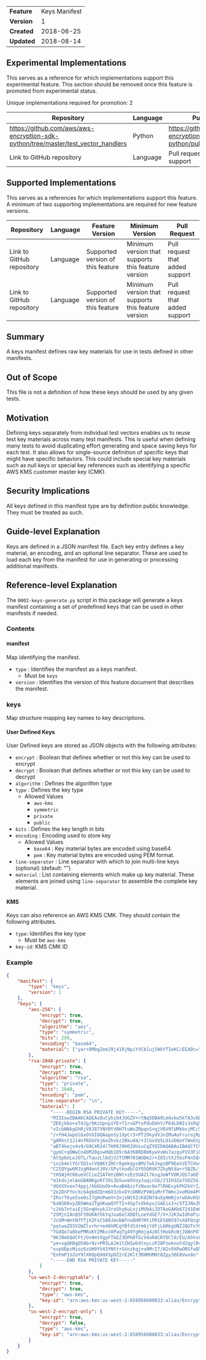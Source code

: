 
|           |             |
|:----------|:------------|
|__Feature__|Keys Manifest|
|__Version__|1            |
|__Created__|2018-06-25   |
|__Updated__|2018-08-14   |

## Experimental Implementations

This serves as a reference for which implementations support this experimental feature. This
section should be removed once this feature is promoted from experimental status.

Unique implementations required for promotion: 2

| Repository                                                                         | Language | Pull Request                                             |
|------------------------------------------------------------------------------------|----------|----------------------------------------------------------|
| https://github.com/aws/aws-encryption-sdk-python/tree/master/test_vector_handlers  | Python   | https://github.com/aws/aws-encryption-sdk-python/pull/63 |
| Link to GitHub repository                                                          | Language | Pull request that added support                          |

## Supported Implementations

This serves as a references for which implementations support this feature. A minimum of two supporting implementations
are required for new feature versions.

| Repository                | Language | Feature Version                   | Minimum Version                                    | Pull Request                    |
|---------------------------|----------|-----------------------------------|----------------------------------------------------|---------------------------------|
| Link to GitHub repository | Language | Supported version of this feature | Minimum version that supports this feature version | Pull request that added support |
| Link to GitHub repository | Language | Supported version of this feature | Minimum version that supports this feature version | Pull request that added support |

## Summary

A keys manifest defines raw key materials for use in tests defined in other manifests.

## Out of Scope

This file is not a definition of how these keys should be used by any given tests.

## Motivation

Defining keys separately from individual test vectors enables us to reuse test key materials 
across many test manifests. This is useful when defining many tests to avoid duplicating 
effort generating and space saving keys for each test. It also allows for single-source definition 
of specific keys that might have specific behaviors. This could include special key materials 
such as null keys or special key references such as identifying a specific AWS KMS customer master 
key (CMK).

## Security Implications

All keys defined in this manifest type are by definition public knowledge. They must be treated as 
such.

## Guide-level Explanation

Keys are defined in a JSON manifest file. Each key entry defines a key material, an encoding, 
and an optional line separator. These are used to load each key from the manifest for use in 
generating or processing additional manifests.

## Reference-level Explanation

The `0002-keys-generate.py` script in this package will generate a keys manifest containing a 
set of predefined keys that can be used in other manifests if needed.

### Contents

#### manifest

Map identifying the manifest.

* `type` : Identifies the manifest as a keys manifest.
    * Must be `keys`
* `version` : Identifies the version of this feature document that describes the manifest.

### keys

Map structure mapping key names to key descriptions.

#### User Defined Keys

User Defined keys are stored as JSON objects with the following attributes:

* `encrypt` : Boolean that defines whether or not this key can be used to encrypt
* `decrypt` : Boolean that defines whether or not this key can be used to decrypt
* `algorithm` : Defines the algorithm type
* `type` : Defines the key type
   * Allowed Values
      * `aws-kms`
      * `symmetric`
      * `private`
      * `public`
* `bits` : Defines the key length in bits
* `encoding` : Encoding used to store key
   * Allowed Values
      * `base64` : Key material bytes are encoded using base64.
      * `pem` : Key material bytes are encoded using PEM format.
* `line-separator` : Line separator with which to join multi-line keys (optional) (default: "")
* `material` : List containing elements which make up key material. These elements are joined 
  using `line-separator` to assemble the complete key material.

#### KMS

Keys can also reference an AWS KMS CMK. They should contain the following attributes.

* `type`: Identifies the key type
   * Must be `aws-kms`
* `key-id`: KMS CMK ID

### Example

```json
{
    "manifest": {
        "type": "keys",
        "version": 1
    },
    "keys": {
        "aes-256": {
            "encrypt": true,
            "decrypt": true,
            "algorithm": "aes",
            "type": "symmetric",
            "bits": 256,
            "encoding": "base64",
            "material": ["yar+8MbgZemJ9j41RjNpiYVCblujSNkYTIeKC/EEADc="]
        },
        "rsa-2048-private": {
            "encrypt": true,
            "decrypt": true,
            "algorithm": "rsa",
            "type": "private",
            "bits": 2048,
            "encoding": "pem",
            "line-separator": "\n", 
            "material": [
                "-----BEGIN RSA PRIVATE KEY-----",
                "MIIEowIBAAKCAQEAo8uCyhiO4JUGZV+rtNq5DBA9Lm4xkw5kTA3v6EPybs8bVXL2",
                "ZE6jkbo+xT4Jg/bKzUpnp1fE+T1ruGPtsPdoEmhY/P64LDNIs3sRq5U4QV9IETU1",
                "vIcbNNkgGhRjV8J87YNY0tV0H7tuWuZRpqnS+gjV6V9lUMkbvjMCc5IBqQc3heut",
                "/+fH4JwpGlGxOVXI8QAapnSy1XpCr3+PT29kydVJnIMuAoFrurojRpOQbOuVvhtA",
                "gARhst1Ji4nfROGYkj6eZhvkz2Bkud4/+3lGvVU5LO1vD8oY7WoGtpin3h50VcWe",
                "aBT4kejx4s9/G9C4R24lTH09J9HO2UUsuCqZYQIDAQABAoIBAQCfC90bCk+qaWqF",
                "gymC+qOWwCn4bM28gswHQb1D5r6AtKBRD8mKywVvWs7azguFVV3Fi8sspkBA2FBC",
                "At5p6ULoJOTL/TauzLl6djVJTCMM701WUDm2r+ZOIctXJ5bzP4n5Q4I7b0NMEL7u",
                "ixib4elYGr5D1vrVQAKtZHCr8gmkqyx8Mz7wkJepzBP9EeVzETCHsmiQDd5WYlO1",
                "C2IQYgw6MJzgM4entJ0V/GPytkodblGY95ORVK7ZhyNtda+r5BZ6/jeMW+hA3VoK",
                "tHSWjHt06ueVCCieZIATmYzBNt+zEz5UA2l7ksg3eWfVORJQS7a6Ef4VvbJLM9Ca",
                "m1kdsjelAoGBANKgvRf39i3bSuvm5VoyJuqinSb/23IH3Zo7XOZ5G164vh49E9Cq",
                "dOXXVxox74ppj/kbGUoOk+AvaB48zzfzNvac0a7lRHExykPH2kVrI/NwH/1OcT/x",
                "2e2DnFYocXcb4gbdZQ+m6X3zkxOYcONRzPVW1uMrFTWHcJveMUm4PGx7AoGBAMcU",
                "IRvrT6ye5se0s27gHnPweV+3xjsNtXZcK82N7duXyHmNjxrwOAv0SOhUmTkRXArM",
                "6aN5D8vyZBSWma2TgUKwpQYFTI+4Sp7sdkkyojGAEixJ+c5TZJNxZFrUe0FwAoic",
                "c2kb7ntaiEj5G+qHvykJJro5hy6uLnjiMVbAiJDTAoGAKb67241EmHAXGEwp9sdr",
                "2SMjnIAnQSF39UKAthkYqJxa6elXDQtLoeYdGE7/V+J2K3wIdhoPiuY6b4vD0iX9",
                "JcGM+WntN7YTjX2FsC588JmvbWfnoDHR7HYiPR1E58N597xXdFOzgUgORVr4PMWQ",
                "pqtwaZO3X2WZlvrhr+e46hMCgYBfdIdrm6jYXFjL6RkgUNZJQUTxYGzsY+ZemlNm",
                "fGdQo7a8kePMRuKY2MkcnXPaqTg49YgRmjq4z8CtHokRcWjJUWnPOTs8rmEZUshk",
                "0KJ0mbQdCFt/Uv0mtXgpFTkEZ3DPkDTGcV4oR4CRfOCl0/EU/A5VvL/U4i/mRo7h",
                "ye+xgQKBgD58b+9z+PR5LAJm1tZHIwb4tnyczP28PzwknxFd2qylR4ZNgvAUqGtU",
                "xvpUDpzMioz6zUH9YV43YNtt+5Xnzkqj+u9Mr27/H2v9XPwORGfwQ5XPwRJz/2oC",
                "EnPmP1SZoY9lXKUpQXHXSpDZ2rE2Klt3RHMUMHt8Zpy36E8Vwx8o",
                "-----END RSA PRIVATE KEY-----"
            ]
        },
        "us-west-2-decryptable": {
            "encrypt": true,
            "decrypt": true,
            "type": "aws-kms",
            "key-id": "arn:aws:kms:us-west-2:658956600833:alias/EncryptDecrypt"
        },
        "us-west-2-encrypt-only": {
            "encrypt": true,
            "decrypt": false,
            "type": "aws-kms",
            "key-id": "arn:aws:kms:us-west-2:658956600833:alias/EncryptOnly"
        }
    }
}
```
